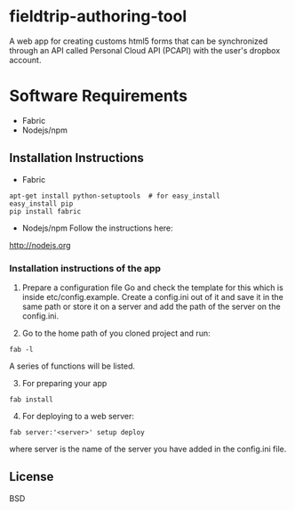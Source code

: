 fieldtrip-authoring-tool
========================

A web app for creating customs html5 forms that can be synchronized through an API called Personal Cloud API (PCAPI) with the user's dropbox account.

Software Requirements
=====================

- Fabric
- Nodejs/npm

## Installation Instructions

- Fabric

``` 
apt-get install python-setuptools  # for easy_install
easy_install pip
pip install fabric
```

- Nodejs/npm
Follow the instructions here:

http://nodejs.org

### Installation instructions of the app

1. Prepare a configuration file
Go and check the template for this which is inside etc/config.example. Create a config.ini out of it and save it in the same path or store it on a server and add the path of the server on the config.ini.

2. Go to the home path of you cloned project and run:
```
fab -l
```
A series of functions will be listed.

3. For preparing your app
```
fab install
```

4. For deploying to a web server:
```
fab server:'<server>' setup deploy
```
where server is the name of the server you have added in the config.ini file.

License
----

BSD

[Installation guide]:http://developer.android.com/sdk/installing/index.html









